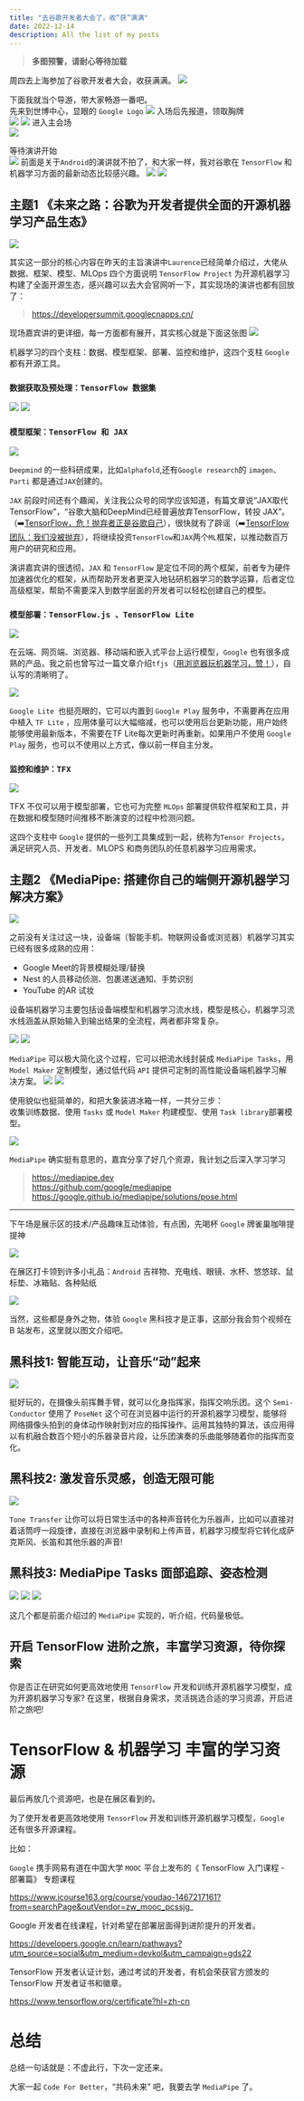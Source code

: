 ```yaml
---
title: "去谷歌开发者大会了，收“获”满满"
date: 2022-12-14
description: All the list of my posts
---
```

> **多图预警，请耐心等待加载**

周四去上海参加了谷歌开发者大会，收获满满。
![](https://my-wechat.oss-cn-beijing.aliyuncs.com/20220916160531.png)

下面我就当个导游，带大家畅游一番吧。  
先来到世博中心，显眼的 `Google Logo`
![](https://my-wechat.oss-cn-beijing.aliyuncs.com/IMG_4343.jpeg)
入场后先报道，领取胸牌  
![](https://my-wechat.oss-cn-beijing.aliyuncs.com/IMG_4436.jpeg)
![](https://my-wechat.oss-cn-beijing.aliyuncs.com/IMG_4349.jpeg)
进入主会场  
![](https://my-wechat.oss-cn-beijing.aliyuncs.com/IMG_4347.jpeg)

等待演讲开始  
![](https://my-wechat.oss-cn-beijing.aliyuncs.com/IMG_4358.jpeg) 
前面是关于`Android`的演讲就不拍了，和大家一样，我对谷歌在 `TensorFlow` 和 机器学习方面的最新动态比较感兴趣。
![](https://my-wechat.oss-cn-beijing.aliyuncs.com/IMG_4369.jpeg)
![](https://my-wechat.oss-cn-beijing.aliyuncs.com/IMG_4370.jpeg)

## 主题1 《未来之路：谷歌为开发者提供全面的开源机器学习产品生态》

![](https://my-wechat.oss-cn-beijing.aliyuncs.com/IMG_4373.jpeg)

其实这一部分的核心内容在昨天的主旨演讲中`Laurence`已经简单介绍过，大佬从数据、框架、模型、MLOps 四个方面说明 `TensorFlow Project` 为开源机器学习构建了全面开源生态，感兴趣可以去大会官网听一下，其实现场的演讲也都有回放了：

> https://developersummit.googlecnapps.cn/

现场嘉宾讲的更详细，每一方面都有展开，其实核心就是下面这张图
![](https://my-wechat.oss-cn-beijing.aliyuncs.com/IMG_4380.jpeg)

机器学习的四个支柱：数据、模型框架、部署、监控和维护，这四个支柱 `Google` 都有开源工具。

### `数据获取及预处理：TensorFlow 数据集`
![](https://my-wechat.oss-cn-beijing.aliyuncs.com/IMG_4381.jpeg)
![](https://my-wechat.oss-cn-beijing.aliyuncs.com/IMG_4389.jpeg)

### `模型框架：TensorFlow 和 JAX`

![](https://my-wechat.oss-cn-beijing.aliyuncs.com/IMG_4396.jpeg)

`Deepmind` 的一些科研成果，比如`alphafold`,还有`Google research`的 `imagen`、 `Parti` 都是通过`JAX`创建的。

  `JAX` 前段时间还有个趣闻，关注我公众号的同学应该知道，有篇文章说“JAX取代TensorFlow”，“谷歌大脑和DeepMind已经普遍放弃TensorFlow，转投 JAX”。（➡️[TensorFlow，危！抛弃者正是谷歌自己](https://mp.weixin.qq.com/s?__biz=MzA4MjYwMTc5Nw==&mid=2648967200&idx=1&sn=c367a7a51414e0058faa3fc044a652d2&chksm=87939a0ab0e4131ce0dd77459980e27e421d1b52dc644d30a29118e7c66e5654a44402852d17&token=1004761094&lang=zh_CN#rd)），很快就有了辟谣（➡️[TensorFlow团队：我们没被抛弃](https://mp.weixin.qq.com/s?__biz=MzA4MjYwMTc5Nw==&mid=2648967438&idx=1&sn=52203fd39921fe307bae329376d64e5f&chksm=87939b24b0e41232ca2cb14cb5cc3e4b01c5fa1c04ab3fe02f39420e39a7cafdc546e009a65b&token=1004761094&lang=zh_CN#rd)），将继续投资`TensorFlow`和`JAX`两个`ML`框架，以推动数百万用户的研究和应用。

演讲嘉宾讲的很透彻，`JAX` 和 `TensorFlow` 是定位不同的两个框架，前者专为硬件加速器优化的框架，从而帮助开发者更深入地钻研机器学习的数学运算，后者定位高级框架，帮助不需要深入到数学层面的开发者可以轻松创建自己的模型。

### `模型部署：TensorFlow.js 、TensorFlow Lite`
![](https://my-wechat.oss-cn-beijing.aliyuncs.com/IMG_4403.jpeg)

在云端、网页端、浏览器、移动端和嵌入式平台上运行模型，`Google` 也有很多成熟的产品，我之前也曾写过一篇文章介绍`tfjs`（[用浏览器玩机器学习，赞！](https://mp.weixin.qq.com/s?__biz=MzA4MjYwMTc5Nw==&mid=2648964943&idx=1&sn=a38aebef63532a8b0fd172095583cd32&chksm=87946d65b0e3e473d42b1ccbc9cd7d258a69c760672e761e4a16dde8590890725e8937b95991&token=820012341&lang=zh_CN&scene=21#wechat_redirect)），自认写的清晰明了。

![](https://my-wechat.oss-cn-beijing.aliyuncs.com/IMG_4406.jpeg)

`Google Lite `也挺亮眼的，它可以内置到 `Google Play` 服务中，不需要再在应用中植入 `TF Lite` ，应用体量可以大幅缩减，也可以使用后台更新功能，用户始终能够使用最新版本，不需要在TF Lite每次更新时再重新。如果用户不使用 `Google Play` 服务，也可以不使用以上方式，像以前一样自主分发。

### `监控和维护：TFX `

![](https://my-wechat.oss-cn-beijing.aliyuncs.com/IMG_4401.jpeg)

TFX 不仅可以用于模型部署，它也可为完整 `MLOps` 部署提供软件框架和工具，并在数据和模型随时间推移不断演变的过程中检测问题。

这四个支柱中 `Google` 提供的一些列工具集成到一起，统称为`Tensor Projects`，满足研究人员、开发者、MLOPS 和商务团队的任意机器学习应用需求。

## 主题2 《MediaPipe: 搭建你自己的端侧开源机器学习解决方案》

![](https://my-wechat.oss-cn-beijing.aliyuncs.com/IMG_4418.jpeg)

之前没有关注过这一块，设备端（智能手机、物联网设备或浏览器）机器学习其实已经有很多成熟的应用：

- Google Meet的背景模糊处理/替换
- Nest 的人员移动侦测、包裹递送通知、手势识别
- YouTube 的AR 试妆

设备端机器学习主要包括设备端模型和机器学习流水线，模型是核心，机器学习流水线涵盖从原始输入到输出结果的全流程，两者都非常复杂。

![](https://my-wechat.oss-cn-beijing.aliyuncs.com/IMG_4413.jpeg)
![](https://my-wechat.oss-cn-beijing.aliyuncs.com/IMG_4414.jpeg)

`MediaPipe` 可以极大简化这个过程，它可以把流水线封装成 `MediaPipe Tasks`，用 `Model Maker` 定制模型，通过低代码 `API` 提供可定制的高性能设备端机器学习解决方案。
![](https://my-wechat.oss-cn-beijing.aliyuncs.com/IMG_4421.jpeg)
![](https://my-wechat.oss-cn-beijing.aliyuncs.com/IMG_4423.jpeg)

使用貌似也挺简单的，和把大象装进冰箱一样，一共分三步：  
收集训练数据、使用 `Tasks` 或 `Model Maker` 枃建模型、使用 `Task library`部署模型。

![](https://my-wechat.oss-cn-beijing.aliyuncs.com/IMG_4434.jpeg)

`MediaPipe` 确实挺有意思的，嘉宾分享了好几个资源，我计划之后深入学习学习  

> https://mediapipe.dev    
> https://github.com/google/mediapipe    
> https://google.github.io/mediapipe/solutions/pose.html  

----


下午场是展示区的技术/产品趣味互动体验，有点困，先喝杯 `Google` 牌雀巢咖啡提提神

![](https://my-wechat.oss-cn-beijing.aliyuncs.com/IMG_4458.jpeg)

在展区打卡领到许多小礼品：`Android` 吉祥物、充电线、眼镜、水杯、悠悠球、鼠标垫、冰箱贴、各种贴纸

![](https://my-wechat.oss-cn-beijing.aliyuncs.com/20220916160531.png)


当然，这些都是身外之物，体验 `Google` 黑科技才是正事，这部分我会剪个视频在 B 站发布，这里就以图文介绍吧。

## 黑科技1: 智能互动，让音乐“动”起来
![](https://my-wechat.oss-cn-beijing.aliyuncs.com/IMG_4449.jpeg)

挺好玩的，在摄像头前挥舞手臂，就可以化身指挥家，指挥交响乐团。这个 `Semi-Conductor` 使用了 `PoseNet` 这个可在浏览器中运行的开源机器学习模型，能够将网络摄像头拍到的身体动作映射到对应的指挥操作。运用其独特的算法，该应用得以有机融合数百个短小的乐器录音片段，让乐团演奏的乐曲能够随着你的指挥而变化。

## 黑科技2: 激发音乐灵感，创造无限可能

![](https://my-wechat.oss-cn-beijing.aliyuncs.com/20220916221852.png)

`Tone Transfer` 让你可以将日常生活中的各种声音转化为乐器声，比如可以直接对着话筒哼一段旋律，直接在浏览器中录制和上传声音，机器学习模型将它转化成萨克斯风、长笛和其他乐器的声音!

## 黑科技3: MediaPipe Tasks 面部追踪、姿态检测

![](https://my-wechat.oss-cn-beijing.aliyuncs.com/20220916231854.png)
![](https://my-wechat.oss-cn-beijing.aliyuncs.com/20220916231955.png)
![](https://my-wechat.oss-cn-beijing.aliyuncs.com/20220916232152.png)

这几个都是前面介绍过的 `MediaPipe` 实现的，听介绍，代码量极低。


## 开启 TensorFlow 进阶之旅，丰富学习资源，待你探索
你是否正在研究如何更高效地使用 `TensorFlow` 开发和训练开源机器学习模型，成为开源机器学习专家? 在这里，根据自身需求，灵活挑选合适的学习资源，开启进阶之旅吧!


# TensorFlow & 机器学习 丰富的学习资源

最后再放几个资源吧，也是在展区看到的。

为了使开发者更高效地使用 `TensorFlow` 开发和训练开源机器学习模型，`Google` 还有很多开源课程。

比如：

`Google` 携手网易有道在中国大学 `MOOC` 平台上发布的《 TensorFlow 入门课程 - 部署篇》 专题课程

https://www.icourse163.org/course/youdao-1467217161?from=searchPage&outVendor=zw_mooc_pcssjg_

Google 开发者在线课程，针对希望在部署层面得到进阶提升的开发者。

https://developers.google.cn/learn/pathways?utm_source=social&utm_medium=devkol&utm_campaign=gds22

TensorFlow 开发者认证计划，通过考试的开发者，有机会荣获官方颁发的 TensorFlow 开发者证书和徽章。

https://www.tensorflow.org/certificate?hl=zh-cn

# 总结

总结一句话就是：不虚此行，下次一定还来。

大家一起 `Code For Better`，“共码未来” 吧，我要去学 `MediaPipe` 了。